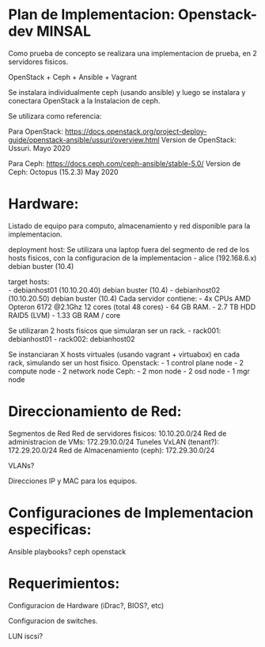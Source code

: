 # Plan de Implementacion: Openstack-dev MINSAL

Como prueba de concepto se realizara una implementacion de prueba, en 2 servidores fisicos.

OpenStack + Ceph + Ansible + Vagrant

Se instalara individualmente ceph (usando ansible) y luego se instalara y conectara OpenStack 
a la Instalacion de ceph.

Se utilizara como referencia:

Para OpenStack:
https://docs.openstack.org/project-deploy-guide/openstack-ansible/ussuri/overview.html
Version de OpenStack: Ussuri. Mayo 2020

Para Ceph:
https://docs.ceph.com/ceph-ansible/stable-5.0/
Version de Ceph: Octopus (15.2.3) May 2020


# Hardware:
  Listado de equipo para computo, almacenamiento y red disponible para la implementacion.

  deployment host: 
    Se utilizara una laptop fuera del segmento de red de los hosts fisicos, con la configuracion de la implementacion
    - alice (192.168.6.x) debian buster (10.4)

  target hosts:      
    - debianhost01 (10.10.20.40) debian buster (10.4)
    - debianhost02 (10.10.20.50) debian buster (10.4)
    Cada servidor contiene:
    - 4x CPUs AMD Opteron 6172 @2.1Ghz 12 cores (total 48 cores)
    - 64 GB RAM.
    - 2.7 TB HDD RAID5 (LVM)
    - 1.33 GB RAM / core

  Se utilizaran 2 hosts fisicos que simularan ser un rack.
    - rack001: debianhost01
    - rack002: debianhost02

  Se instanciaran X hosts virtuales (usando vagrant + virtuabox) en cada rack, simulando ser un host fisico.
    Openstack:
      - 1 control plane node
      - 2 compute node
      - 2 network node
    Ceph:
      - 2 mon node
      - 2 osd node 
      - 1 mgr node


# Direccionamiento de Red:
  Segmentos de Red
  Red de servidores fisicos:    10.10.20.0/24
  Red de administracion de VMs: 172.29.10.0/24
  Tuneles VxLAN (tenant?):     172.29.20.0/24
  Red de Almacenamiento (ceph): 172.29.30.0/24

  VLANs?

  Direcciones IP y MAC para los equipos.

# Configuraciones de Implementacion especificas:
  Ansible playbooks?
  ceph
  openstack

# Requerimientos:
  Configuracion de Hardware (iDrac?, BIOS?, etc)

  Configuracion de switches.

  LUN iscsi?




